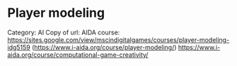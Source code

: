 # Player modeling

Category: AI
Copy of url: AIDA course: https://sites.google.com/view/mscindigitalgames/courses/player-modeling-idg5159 (https://www.i-aida.org/course/player-modeling/)
https://www.i-aida.org/course/computational-game-creativity/